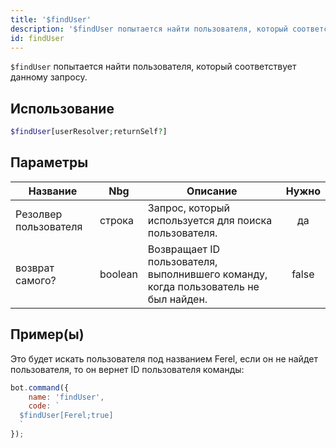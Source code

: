 ```yaml
---
title: '$findUser'
description: '$findUser попытается найти пользователя, который соответствует данному запросу.'
id: findUser
---
```


`$findUser` попытается найти пользователя, который соответствует данному запросу.

## Использование

```php
$findUser[userResolver;returnSelf?]
```

## Параметры

| Название              | Nbg     | Описание                                                                            | Нужно |
| --------------------- | ------- | ----------------------------------------------------------------------------------- |:-----:|
| Резолвер пользователя | строка  | Запрос, который используется для поиска пользователя.                               |  да   |
| возврат самого?       | boolean | Возвращает ID пользователя, выполнившего команду, когда пользователь не был найден. | false |

## Пример(ы)

Это будет искать пользователя под названием Ferel, если он не найдет пользователя, то он вернет ID пользователя команды:

```javascript
bot.command({
    name: 'findUser',
    code: `
  $findUser[Ferel;true]
  `
});
```
